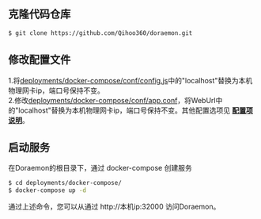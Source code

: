 ## 克隆代码仓库

```bash
$ git clone https://github.com/Qihoo360/doraemon.git
```
## 修改配置文件  
1.将[deployments/docker-compose/conf/config.js](deployments/docker-compose/conf/config.js)中的"localhost"替换为本机物理网卡ip，端口号保持不变。  
2.修改[deployments/docker-compose/conf/app.conf](deployments/docker-compose/conf/app.conf)，将WebUrl中的"localhost"替换为本机物理网卡ip，端口号保持不变。其他配置选项见 **[配置项说明](ConfigurationItemDescription-CN.md)**。
## 启动服务  
在Doraemon的根目录下，通过 docker-compose 创建服务

```bash
$ cd deployments/docker-compose/
$ docker-compose up -d
```  
通过上述命令，您可以从通过 http://本机ip:32000 访问Doraemon。
